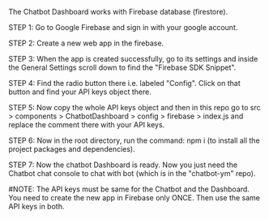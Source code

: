 The Chatbot Dashboard works with Firebase database (firestore).

STEP 1: Go to Google Firebase and sign in with your google account.

STEP 2: Create a new web app in the firebase.

STEP 3: When the app is created successfully, go to its settings and inside the General Settings scroll down to find the "Firebase SDK Snippet".

STEP 4: Find the radio button there i.e. labeled "Config". Click on that button and find your API keys object there.

STEP 5: Now copy the whole API keys object and then in this repo go to src > components > ChatbotDashboard > config > firebase > index.js and replace the comment there with your API keys.

STEP 6: Now in the root directory, run the command: npm i (to install all the project packages and dependencies).

STEP 7: Now the chatbot Dashboard is ready. Now you just need the Chatbot chat console to chat with bot (which is in the "chatbot-ym" repo).


#NOTE:
The API keys must be same for the Chatbot and the Dashboard. You need to create the new app in Firebase only ONCE. Then use the same API keys in both.
